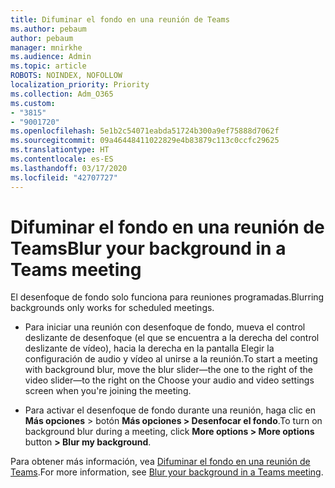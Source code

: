 ```yaml
---
title: Difuminar el fondo en una reunión de Teams
ms.author: pebaum
author: pebaum
manager: mnirkhe
ms.audience: Admin
ms.topic: article
ROBOTS: NOINDEX, NOFOLLOW
localization_priority: Priority
ms.collection: Adm_O365
ms.custom:
- "3815"
- "9001720"
ms.openlocfilehash: 5e1b2c54071eabda51724b300a9ef75888d7062f
ms.sourcegitcommit: 09a46448411022829e4b83879c113c0ccfc29625
ms.translationtype: HT
ms.contentlocale: es-ES
ms.lasthandoff: 03/17/2020
ms.locfileid: "42707727"
---
```

# <a name="blur-your-background-in-a-teams-meeting"></a><span data-ttu-id="90b54-102">Difuminar el fondo en una reunión de Teams</span><span class="sxs-lookup"><span data-stu-id="90b54-102">Blur your background in a Teams meeting</span></span>

<span data-ttu-id="90b54-103">El desenfoque de fondo solo funciona para reuniones programadas.</span><span class="sxs-lookup"><span data-stu-id="90b54-103">Blurring backgrounds only works for scheduled meetings.</span></span>

- <span data-ttu-id="90b54-104">Para iniciar una reunión con desenfoque de fondo, mueva el control deslizante de desenfoque (el que se encuentra a la derecha del control deslizante de vídeo), hacia la derecha en la pantalla Elegir la configuración de audio y vídeo al unirse a la reunión.</span><span class="sxs-lookup"><span data-stu-id="90b54-104">To start a meeting with background blur, move the blur slider—the one to the right of the video slider—to the right on the Choose your audio and video settings screen when you're joining the meeting.</span></span>

- <span data-ttu-id="90b54-105">Para activar el desenfoque de fondo durante una reunión, haga clic en **Más opciones** > botón **Más opciones > Desenfocar el fondo**.</span><span class="sxs-lookup"><span data-stu-id="90b54-105">To turn on background blur during a meeting, click **More options > More options** button **> Blur my background**.</span></span>

<span data-ttu-id="90b54-106">Para obtener más información, vea [Difuminar el fondo en una reunión de Teams](https://support.office.com/article/Blur-your-background-in-a-Teams-meeting-f77a2381-443a-499d-825e-509a140f4780).</span><span class="sxs-lookup"><span data-stu-id="90b54-106">For more information, see [Blur your background in a Teams meeting](https://support.office.com/article/Blur-your-background-in-a-Teams-meeting-f77a2381-443a-499d-825e-509a140f4780).</span></span>